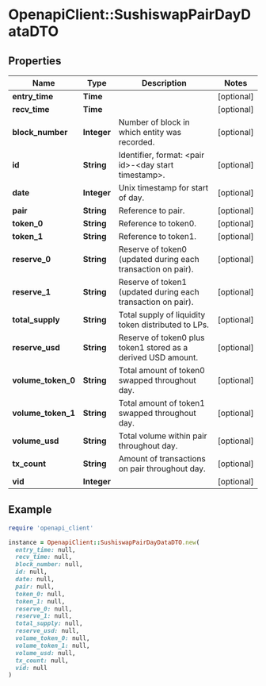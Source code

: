 # OpenapiClient::SushiswapPairDayDataDTO

## Properties

| Name | Type | Description | Notes |
| ---- | ---- | ----------- | ----- |
| **entry_time** | **Time** |  | [optional] |
| **recv_time** | **Time** |  | [optional] |
| **block_number** | **Integer** | Number of block in which entity was recorded. | [optional] |
| **id** | **String** | Identifier, format: &lt;pair id&gt;-&lt;day start timestamp&gt;. | [optional] |
| **date** | **Integer** | Unix timestamp for start of day. | [optional] |
| **pair** | **String** | Reference to pair. | [optional] |
| **token_0** | **String** | Reference to token0. | [optional] |
| **token_1** | **String** | Reference to token1. | [optional] |
| **reserve_0** | **String** | Reserve of token0 (updated during each transaction on pair). | [optional] |
| **reserve_1** | **String** | Reserve of token1 (updated during each transaction on pair). | [optional] |
| **total_supply** | **String** | Total supply of liquidity token distributed to LPs. | [optional] |
| **reserve_usd** | **String** | Reserve of token0 plus token1 stored as a derived USD amount. | [optional] |
| **volume_token_0** | **String** | Total amount of token0 swapped throughout day. | [optional] |
| **volume_token_1** | **String** | Total amount of token1 swapped throughout day. | [optional] |
| **volume_usd** | **String** | Total volume within pair throughout day. | [optional] |
| **tx_count** | **String** | Amount of transactions on pair throughout day. | [optional] |
| **vid** | **Integer** |  | [optional] |

## Example

```ruby
require 'openapi_client'

instance = OpenapiClient::SushiswapPairDayDataDTO.new(
  entry_time: null,
  recv_time: null,
  block_number: null,
  id: null,
  date: null,
  pair: null,
  token_0: null,
  token_1: null,
  reserve_0: null,
  reserve_1: null,
  total_supply: null,
  reserve_usd: null,
  volume_token_0: null,
  volume_token_1: null,
  volume_usd: null,
  tx_count: null,
  vid: null
)
```

